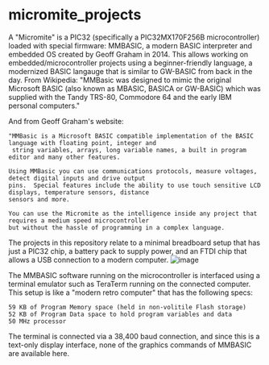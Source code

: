# micromite_projects
A "Micromite" is a PIC32 (specifically a PIC32MX170F256B microcontroller) loaded with special firmware: MMBASIC, a modern BASIC interpreter and embedded OS created by Geoff Graham in 2014. This allows working on embedded/microcontroller projects using a beginner-friendly language, a modernized BASIC langauge that is similar to GW-BASIC from back in the day. From Wikipedia: "MMBasic was designed to mimic the original Microsoft BASIC (also known as MBASIC, BASICA or GW-BASIC) which was supplied with the Tandy TRS-80, Commodore 64 and the early IBM personal computers."  

And from Geoff Graham's website: 

    "MMBasic is a Microsoft BASIC compatible implementation of the BASIC language with floating point, integer and 
     string variables, arrays, long variable names, a built in program editor and many other features. 

    Using MMBasic you can use communications protocols, measure voltages, detect digital inputs and drive output 
    pins.  Special features include the ability to use touch sensitive LCD displays, temperature sensors, distance 
    sensors and more.

    You can use the Micromite as the intelligence inside any project that requires a medium speed microcontroller 
    but without the hassle of programming in a complex language. 

The projects in this repository relate to a minimal breadboard setup that has just a PIC32 chip, a battery pack to supply power, and an FTDI chip that allows a USB connection to a modern computer. ![image](https://github.com/dvanaria/micromite_projects/assets/14303838/2ea1959f-071b-4436-a6c3-5d56a6057c80)

The MMBASIC software running on the microcontroller is interfaced using a terminal emulator such as TeraTerm running on the connected computer. This setup is like a "modern retro computer" that has the following specs:

    59 KB of Program Memory space (held in non-volitile Flash storage)
    52 KB of Program Data space to hold program variables and data
    50 MHz processor

The terminal is connected via a 38,400 baud connection, and since this is a text-only display interface, none of the graphics commands of MMBASIC are available here.

